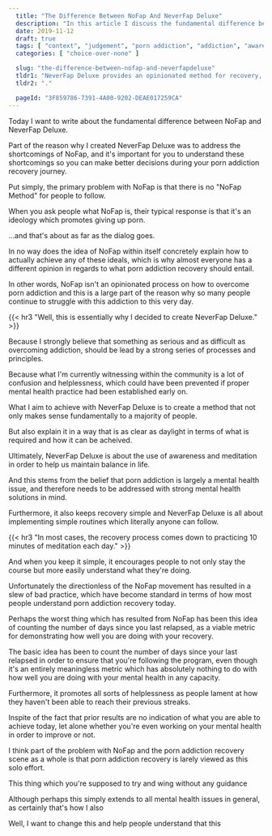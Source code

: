 ```yaml
---
  title: "The Difference Between NoFap And NeverFap Deluxe"
  description: "In this article I discuss the fundamental difference between NoFap and NeverFap Deluxe as porn recovery ideologies."
  date: 2019-11-12
  draft: true
  tags: [ "context", "judgement", "porn addiction", "addiction", "awareness", "awareness exercises", "perspective", "nofap", "neverfap", "neverfap deluxe" ]
  categories: [ "choice-over-none" ]

  slug: "the-difference-between-nofap-and-neverfapdeluxe"
  tldr1: "NeverFap Deluxe provides an opinionated method for recovery, while NoFap does not."
  tldr2: "."

  pageId: "3F859786-7391-4A00-9202-DEAE017259CA"
---
```


<!-- To complete, needs an ending section -->

Today I want to write about the fundamental difference between NoFap and NeverFap Deluxe.

Part of the reason why I created NeverFap Deluxe was to address the shortcomings of NoFap, and it's important for you to understand these shortcomings so you can make better decisions during your porn addiction recovery journey.

Put simply, the primary problem with NoFap is that there is no "NoFap Method" for people to follow.

When you ask people what NoFap is, their typical response is that it's an ideology which promotes giving up porn.

...and that's about as far as the dialog goes.

In no way does the idea of NoFap within itself concretely explain how to actually achieve any of these ideals, which is why almost everyone has a different opinion in regards to what porn addiction recovery should entail.

In other words, NoFap isn't an opinionated process on how to overcome porn addiction and this is a large part of the reason why so many people continue to struggle with this addiction to this very day.


{{< hr3 "Well, this is essentially why I decided to create NeverFap Deluxe." >}}


Because I strongly believe that something as serious and as difficult as overcoming addiction, should be lead by a strong series of processes and principles.

Because what I'm currently witnessing within the community is a lot of confusion and helplessness, which could have been prevented if proper mental health practice had been established early on.

What I aim to achieve with NeverFap Deluxe is to create a method that not only makes sense fundamentally to a majority of people.

But also explain it in a way that is as clear as daylight in terms of what is required and how it can be acheived.

Ultimately, NeverFap Deluxe is about the use of awareness and meditation in order to help us maintain balance in life.

And this stems from the belief that porn addiction is largely a mental health issue, and therefore needs to be addressed with strong mental health solutions in mind.

Furthermore, it also keeps recovery simple and NeverFap Deluxe is all about implementing simple routines which literally anyone can follow.


{{< hr3 "In most cases, the recovery process comes down to practicing 10 minutes of meditation each day." >}}


And when you keep it simple, it encourages people to not only stay the course but more easily understand what they're doing.

Unfortunately the directionless of the NoFap movement has resulted in a slew of bad practice, which have become standard in terms of how most people understand porn addiction recovery today.

Perhaps the worst thing which has resulted from NoFap has been this idea of counting the number of days since you last relapsed, as a viable metric for demonstrating how well you are doing with your recovery.

The basic idea has been to count the number of days since your last relapsed in order to ensure that you're following the program, even though it's an entirely meaningless metric which has absolutely nothing to do with how well you are doing with your mental health in any capacity.

Furthermore, it promotes all sorts of helplessness as people lament at how they haven't been able to reach their previous streaks.

Inspite of the fact that prior results are no indication of what you are able to achieve today, let alone whether you're even working on your mental health in order to improve or not.

I think part of the problem with NoFap and the porn addiction recovery scene as a whole is that porn addiction recovery is larely viewed as this solo effort.

This thing which you're supposed to try and wing without any guidance

Although perhaps this simply extends to all mental health issues in general, as certainly that's how I also

Well, I want to change this and help people understand that this
